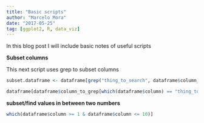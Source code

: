 ```yaml
---
title: "Basic scripts"
author: "Marcelo Mora"
date: "2017-05-25"
tag: [ggplot2, R, data_viz]
--- 
```


In this blog post I will include basic notes of useful scripts


**Subset columns**

This next script uses grep to subset columns


``` r
subset.dataframe <- dataframe[grep("thing_to_search", dataframe$column_to_grep), 1:12] # at the end of script you set the range of columns to keep, in this case 1:12.

dataframe[dataframe$column_to_grep[which(dataframe$column) == "thing_to_search"],1:12] # another way
```


**subset/find values in between two numbers** 


``` r
which(dataframe$column >= 1 & dataframe$column <= 10)] 
```

